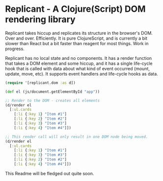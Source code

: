 # Replicant - A Clojure(Script) DOM rendering library

Replicant takes hiccup and replicates its structure in the browser's DOM. Over
and over. Efficiently. It is pure ClojureScript, and is currently a bit slower
than React but a bit faster than reagent for most things. Work in progress.

Replicant has no local state and no components. It has a render function that
takes a DOM element and some hiccup, and it has a single life-cycle hook that is
called with data about what kind of event occurred (mount, update, move, etc).
It supports event handlers and life-cycle hooks as data.

```clj
(require '[replicant.dom :as d])

(def el (js/document.getElementById "app"))

;; Render to the DOM - creates all elements
(d/render el
  [:ul.cards
    [:li {:key 1} "Item #1"]
    [:li {:key 2} "Item #2"]
    [:li {:key 3} "Item #3"]
    [:li {:key 4} "Item #4"]])

;; This render call will only result in one DOM node being moved.
(d/render el
  [:ul.cards
    [:li {:key 1} "Item #1"]
    [:li {:key 3} "Item #3"]
    [:li {:key 2} "Item #2"]
    [:li {:key 4} "Item #4"]])
```

This Readme will be fledged out quite soon.
